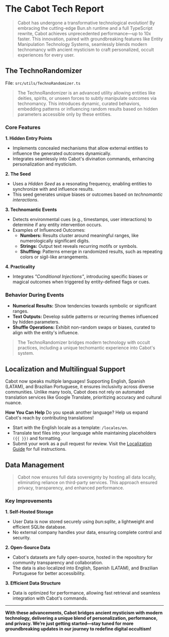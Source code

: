 # **The Cabot Tech Report**
> Cabot has undergone a transformative technological evolution! By embracing the cutting-edge Bun.sh runtime and a full TypeScript rewrite, Cabot achieves unprecedented performance—up to 10x faster. This innovation, paired with groundbreaking features like Entity Manipulation Technology Systems, seamlessly blends modern technomancy with ancient mysticism to craft personalized, occult experiences for every user.

## **The TechnoRandomizer**
File: `src/utils/TechnoRandomizer.ts`
> The TechnoRandomizer is an advanced utility allowing entities like deities, spirits, or unseen forces to subtly manipulate outcomes via technomancy. This introduces dynamic, curated behaviors, embedding patterns or influencing random results based on hidden parameters accessible only by these entities.

### **Core Features**

**1. Hidden Entry Points**
- Implements concealed mechanisms that allow external entities to influence the generated outcomes dynamically.
-  Integrates seamlessly into Cabot's divination commands, enhancing personalization and mysticism.

**2. The Seed**
- Uses a *Hidden Seed* as a resonating frequency, enabling entities to synchronize with and influence results.
- This seed generates unique biases or outcomes based on *technomantic interactions*.

**3. Technomantic Events**
- Detects environmental cues (e.g., timestamps, user interactions) to determine if any entity intervention occurs.
- Examples of Influenced Outcomes:
  - **Numbers:** Results cluster around meaningful ranges, like numerologically significant digits.
  - **Strings:** Output text reveals recurring motifs or symbols.
  - **Shuffling:** Patterns emerge in randomized results, such as repeating colors or sigil-like arrangements.

**4. Practicality**
- Integrates *"Conditional Injections"*, introducing specific biases or magical outcomes when triggered by entity-defined flags or cues.

### **Behavior During Events**

- **Numerical Results:** Show tendencies towards symbolic or significant ranges.
- **Text Outputs:** Develop subtle patterns or recurring themes influenced by hidden parameters.
- **Shuffle Operations:** Exhibit non-random swaps or biases, curated to align with the entity's influence.

> The TechnoRandomizer bridges modern technology with occult practices, including a unique techomantic experience into Cabot's system.

## **Localization and Multilingual Support**
Cabot now speaks multiple languages! Supporting English, Spanish (LATAM), and Brazilian Portuguese, it ensures inclusivity across diverse communities. Unlike many tools, Cabot does not rely on automated translation services like Google Translate, prioritizing accuracy and cultural nuance.

**How You Can Help**
Do you speak another language? Help us expand Cabot's reach by contributing translations!

- Start with the English locale as a template: `/locales/en`.
- Translate text files into your language while maintaining placeholders `({{ }})` and formatting.
- Submit your work as a pull request for review.
Visit the [Localization Guide](https://github.com/Cabot-bot/cabot/blob/main/README.md#-contributing-to-locales) for full instructions.

## **Data Management**
> Cabot now ensures full data sovereignty by hosting all data locally, eliminating reliance on third-party services. This approach ensured privacy, transparency, and enhanced performance.

### **Key Improvements**

**1. Self-Hosted Storage**
- User Data is now stored securely using *bun:sqlite*, a lightweight and efficient SQLite database.
- No external company handles your data, ensuring complete control and security.

**2. Open-Source Data**
- Cabot's datasets are fully open-source, hosted in the repository for community transparency and collaboration.
- The data is also localized into English, Spanish (LATAM), and Brazilian Portuguese for better accessibility.

**3. Efficient Data Structure**
- Data is optimized for performance, allowing fast retrieval and seamless integration with Cabot's commands.

---

**With these advancements, Cabot bridges ancient mysticism with modern technology, delivering a unique blend of personalization, performance, and privacy. We’re just getting started—stay tuned for more groundbreaking updates in our journey to redefine digital occultism!**

